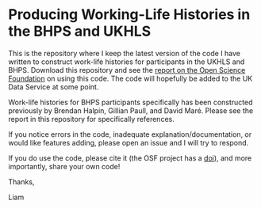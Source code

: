 # Producing Working-Life Histories in the BHPS and UKHLS
This is the repository where I keep the latest version of the code I have written to construct work-life histories for participants in the UKHLS and BHPS. Download this repository and see the [report on the Open Science Foundation](https://doi.org/10.17605/OSF.IO/C3V9F) on using this code. The code will hopefully be added to the UK Data Service at some point.

Work-life histories for BHPS participants specifically has been constructed previously by Brendan Halpin, Gillian Paull, and David Maré. Please see the report in this repository for specifically references.

If you notice errors in the code, inadequate explanation/documentation, or would like features adding, please open an issue and I will try to respond.

If you do use the code, please cite it (the OSF project has a [doi](https://doi.org/10.17605/OSF.IO/C3V9F)), and more importantly, share your own code!

Thanks,

Liam
